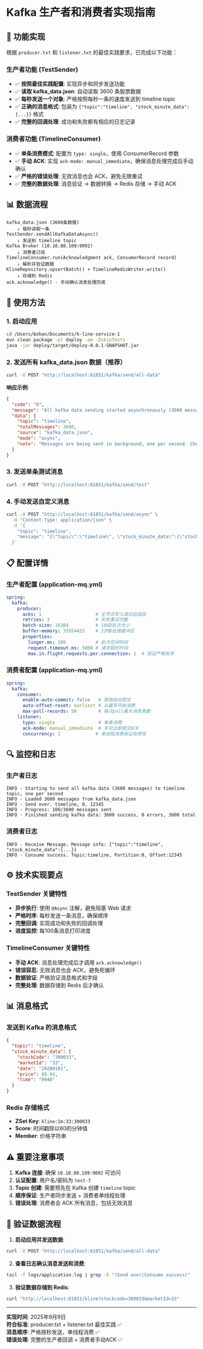# Kafka 生产者和消费者实现指南

## 🎯 功能实现

根据 `producer.txt` 和 `listener.txt` 的最佳实践要求，已完成以下功能：

### 生产者功能 (TestSender)
- ✅ **按照最佳实践配置**: 实现异步和同步发送功能
- ✅ **读取 kafka_data.json**: 自动读取 3600 条股票数据
- ✅ **每秒发送一个对象**: 严格按照每秒一条的速度发送到 timeline topic
- ✅ **正确的消息格式**: 包装为 `{"topic":"timeline", "stock_minute_data":{...}}` 格式
- ✅ **完整的回调处理**: 成功和失败都有相应的日志记录

### 消费者功能 (TimelineConsumer)
- ✅ **单条消费模式**: 配置为 `type: single`，使用 ConsumerRecord 参数
- ✅ **手动 ACK**: 实现 `ack-mode: manual_immediate`，确保消息处理完成后手动确认
- ✅ **严格的错误处理**: 无效消息也会 ACK，避免无限重试
- ✅ **完整的数据处理**: 消息验证 → 数据转换 → Redis 存储 → 手动 ACK

## 📊 数据流程

```
kafka_data.json (3600条数据) 
    ↓ 每秒读取一条
TestSender.sendAllKafkaDataAsync()
    ↓ 发送到 timeline topic
Kafka Broker (10.10.80.109:9092)
    ↓ 消费者订阅
TimelineConsumer.run(Acknowledgment ack, ConsumerRecord record)
    ↓ 解析并验证数据
KlineRepository.upsertBatch() + TimelineRedisWriter.write()
    ↓ 存储到 Redis
ack.acknowledge() - 手动确认消息处理完成
```

## 🚀 使用方法

### 1. 启动应用
```bash
cd /Users/bohan/Documents/k-line-service-1
mvn clean package -pl deploy -am -DskipTests
java -jar deploy/target/deploy-0.0.1-SNAPSHOT.jar
```

### 2. 发送所有 kafka_data.json 数据（推荐）
```bash
curl -X POST "http://localhost:61851/kafka/send/all-data"
```

**响应示例**:
```json
{
  "code": "0",
  "message": "All kafka data sending started asynchronously (3600 messages)",
  "data": {
    "topic": "timeline",
    "totalMessages": 3600,
    "source": "kafka_data.json",
    "mode": "async",
    "note": "Messages are being sent in background, one per second. Check logs for progress"
  }
}
```

### 3. 发送单条测试消息
```bash
curl -X POST "http://localhost:61851/kafka/send/test"
```

### 4. 手动发送自定义消息
```bash
curl -X POST "http://localhost:61851/kafka/send/async" \
  -H "Content-Type: application/json" \
  -d '{
    "topic": "timeline",
    "message": "{\"topic\":\"timeline\", \"stock_minute_data\":{\"stockCode\":\"300033\",\"marketId\":\"33\",\"price\":88.94, \"date\":\"20200101\",\"time\":\"0940\"}}"
  }'
```

## 📋 配置详情

### 生产者配置 (application-mq.yml)
```yaml
spring:
  kafka:
    producer:
      acks: 1                    # 主节点写入成功后返回
      retries: 3                 # 失败重试次数
      batch-size: 16384          # 16KB批次大小
      buffer-memory: 33554432    # 32MB处理缓冲区
      properties:
        linger.ms: 100           # 批次空闲时间
        request.timeout.ms: 5000 # 请求超时时间
        max.in.flight.requests.per.connection: 1  # 保证严格有序
```

### 消费者配置 (application-mq.yml)
```yaml
spring:
  kafka:
    consumer:
      enable-auto-commit: false   # 禁用自动提交
      auto-offset-reset: earliest # 从最早开始消费
      max-poll-records: 50        # 每次poll最大消息条数
    listener:
      type: single                # 单条消费
      ack-mode: manual_immediate  # 手动立即提交ACK
      concurrency: 1             # 单线程消费保证有序性
```

## 🔍 监控和日志

### 生产者日志
```
INFO - Starting to send all kafka data (3600 messages) to timeline topic, one per second
INFO - Loaded 3600 messages from kafka_data.json
INFO - Send over. timeline, 0, 12345
INFO - Progress: 100/3600 messages sent
INFO - Finished sending kafka data: 3600 success, 0 errors, 3600 total
```

### 消费者日志
```
INFO - Receive Message. Message info: {"topic":"timeline", "stock_minute_data":{...}}
INFO - Consume success. Topic:timeline, Partition:0, Offset:12345
```

## ⚙️ 技术实现要点

### TestSender 关键特性
- **异步执行**: 使用 `@Async` 注解，避免阻塞 Web 请求
- **严格时序**: 每秒发送一条消息，确保顺序
- **完整回调**: 实现成功和失败的回调处理
- **进度监控**: 每100条消息打印进度

### TimelineConsumer 关键特性
- **手动 ACK**: 消息处理完成后才调用 `ack.acknowledge()`
- **错误容忍**: 无效消息也会 ACK，避免死循环
- **数据验证**: 严格验证消息格式和字段
- **完整处理**: 数据存储到 Redis 后才确认

## 📊 消息格式

### 发送到 Kafka 的消息格式
```json
{
  "topic": "timeline",
  "stock_minute_data": {
    "stockCode": "300033",
    "marketId": "33",
    "date": "20200101",
    "price": 88.94,
    "time": "0940"
  }
}
```

### Redis 存储格式
- **ZSet Key**: `kline:1m:33:300033`
- **Score**: 时间戳除以60的分钟值
- **Member**: 价格字符串

## ⚠️ 重要注意事项

1. **Kafka 连接**: 确保 `10.10.80.109:9092` 可访问
2. **认证配置**: 用户名/密码为 `test-7`
3. **Topic 创建**: 需要预先在 Kafka 创建 `timeline` topic
4. **顺序保证**: 生产者同步发送 + 消费者单线程处理
5. **错误处理**: 消费者会 ACK 所有消息，包括无效消息

## 🧪 验证数据流程

1. **启动应用并发送数据**:
```bash
curl -X POST "http://localhost:61851/kafka/send/all-data"
```

2. **查看日志确认消息发送和消费**:
```bash
tail -f logs/application.log | grep -E "(Send over|Consume success)"
```

3. **验证数据存储到 Redis**:
```bash
curl "http://localhost:61851/kline?stockcode=300033&marketId=33"
```

---

**实现时间**: 2025年9月9日  
**符合标准**: producer.txt + listener.txt 最佳实践 ✅  
**消息顺序**: 严格按秒发送，单线程消费 ✅  
**错误处理**: 完整的生产者回调 + 消费者手动ACK ✅